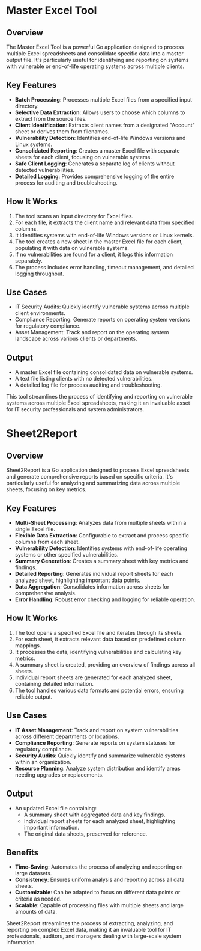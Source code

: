 # Master Excel Tool

## Overview

The Master Excel Tool is a powerful Go application designed to process multiple Excel spreadsheets and consolidate specific data into a master output file. It's particularly useful for identifying and reporting on systems with vulnerable or end-of-life operating systems across multiple clients.

## Key Features

- **Batch Processing**: Processes multiple Excel files from a specified input directory.
- **Selective Data Extraction**: Allows users to choose which columns to extract from the source files.
- **Client Identification**: Extracts client names from a designated "Account" sheet or derives them from filenames.
- **Vulnerability Detection**: Identifies end-of-life Windows versions and Linux systems.
- **Consolidated Reporting**: Creates a master Excel file with separate sheets for each client, focusing on vulnerable systems.
- **Safe Client Logging**: Generates a separate log of clients without detected vulnerabilities.
- **Detailed Logging**: Provides comprehensive logging of the entire process for auditing and troubleshooting.

## How It Works

1. The tool scans an input directory for Excel files.
2. For each file, it extracts the client name and relevant data from specified columns.
3. It identifies systems with end-of-life Windows versions or Linux kernels.
4. The tool creates a new sheet in the master Excel file for each client, populating it with data on vulnerable systems.
5. If no vulnerabilities are found for a client, it logs this information separately.
6. The process includes error handling, timeout management, and detailed logging throughout.

## Use Cases

- IT Security Audits: Quickly identify vulnerable systems across multiple client environments.
- Compliance Reporting: Generate reports on operating system versions for regulatory compliance.
- Asset Management: Track and report on the operating system landscape across various clients or departments.

## Output

- A master Excel file containing consolidated data on vulnerable systems.
- A text file listing clients with no detected vulnerabilities.
- A detailed log file for process auditing and troubleshooting.

This tool streamlines the process of identifying and reporting on vulnerable systems across multiple Excel spreadsheets, making it an invaluable asset for IT security professionals and system administrators.



# Sheet2Report

## Overview

Sheet2Report is a Go application designed to process Excel spreadsheets and generate comprehensive reports based on specific criteria. It's particularly useful for analyzing and summarizing data across multiple sheets, focusing on key metrics.

## Key Features

- **Multi-Sheet Processing**: Analyzes data from multiple sheets within a single Excel file.
- **Flexible Data Extraction**: Configurable to extract and process specific columns from each sheet.
- **Vulnerability Detection**: Identifies systems with end-of-life operating systems or other specified vulnerabilities.
- **Summary Generation**: Creates a summary sheet with key metrics and findings.
- **Detailed Reporting**: Generates individual report sheets for each analyzed sheet, highlighting important data points.
- **Data Aggregation**: Consolidates information across sheets for comprehensive analysis.
- **Error Handling**: Robust error checking and logging for reliable operation.

## How It Works

1. The tool opens a specified Excel file and iterates through its sheets.
2. For each sheet, it extracts relevant data based on predefined column mappings.
3. It processes the data, identifying vulnerabilities and calculating key metrics.
4. A summary sheet is created, providing an overview of findings across all sheets.
5. Individual report sheets are generated for each analyzed sheet, containing detailed information.
6. The tool handles various data formats and potential errors, ensuring reliable output.

## Use Cases

- **IT Asset Management**: Track and report on system vulnerabilities across different departments or locations.
- **Compliance Reporting**: Generate reports on system statuses for regulatory compliance.
- **Security Audits**: Quickly identify and summarize vulnerable systems within an organization.
- **Resource Planning**: Analyze system distribution and identify areas needing upgrades or replacements.

## Output

- An updated Excel file containing:
  - A summary sheet with aggregated data and key findings.
  - Individual report sheets for each analyzed sheet, highlighting important information.
  - The original data sheets, preserved for reference.

## Benefits

- **Time-Saving**: Automates the process of analyzing and reporting on large datasets.
- **Consistency**: Ensures uniform analysis and reporting across all data sheets.
- **Customizable**: Can be adapted to focus on different data points or criteria as needed.
- **Scalable**: Capable of processing files with multiple sheets and large amounts of data.

Sheet2Report streamlines the process of extracting, analyzing, and reporting on complex Excel data, making it an invaluable tool for IT professionals, auditors, and managers dealing with large-scale system information.
